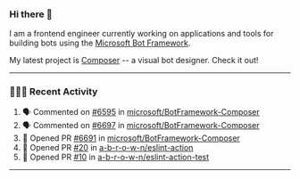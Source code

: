 ### Hi there 👋

I am a frontend engineer currently working on applications and tools for building bots using the [Microsoft Bot Framework](https://dev.botframework.com/).

My latest project is [Composer](https://github.com/microsoft/BotFramework-Composer) -- a visual bot designer. Check it out!

---

### 👨🏻‍💻 Recent Activity

<!--START_SECTION:activity-->
1. 🗣 Commented on [#6595](https://github.com/microsoft/BotFramework-Composer/issues/6595) in [microsoft/BotFramework-Composer](https://github.com/microsoft/BotFramework-Composer)
2. 🗣 Commented on [#6697](https://github.com/microsoft/BotFramework-Composer/issues/6697) in [microsoft/BotFramework-Composer](https://github.com/microsoft/BotFramework-Composer)
3. 💪 Opened PR [#6691](https://github.com/microsoft/BotFramework-Composer/pull/6691) in [microsoft/BotFramework-Composer](https://github.com/microsoft/BotFramework-Composer)
4. 💪 Opened PR [#20](https://github.com/a-b-r-o-w-n/eslint-action/pull/20) in [a-b-r-o-w-n/eslint-action](https://github.com/a-b-r-o-w-n/eslint-action)
5. 💪 Opened PR [#10](https://github.com/a-b-r-o-w-n/eslint-action-test/pull/10) in [a-b-r-o-w-n/eslint-action-test](https://github.com/a-b-r-o-w-n/eslint-action-test)
<!--END_SECTION:activity-->

---

<!--
**a-b-r-o-w-n/a-b-r-o-w-n** is a ✨ _special_ ✨ repository because its `README.md` (this file) appears on your GitHub profile.

Here are some ideas to get you started:

- 🔭 I’m currently working on ...
- 🌱 I’m currently learning ...
- 👯 I’m looking to collaborate on ...
- 🤔 I’m looking for help with ...
- 💬 Ask me about ...
- 📫 How to reach me: ...
- 😄 Pronouns: ...
- ⚡ Fun fact: ...
-->

